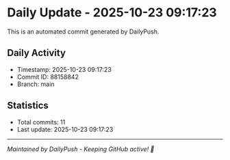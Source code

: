 # Daily Update - 2025-10-23 09:17:23

This is an automated commit generated by DailyPush.

## Daily Activity
- Timestamp: 2025-10-23 09:17:23
- Commit ID: 88158842
- Branch: main

## Statistics
- Total commits: 11
- Last update: 2025-10-23 09:17:23

---
*Maintained by DailyPush - Keeping GitHub active! 🚀*
